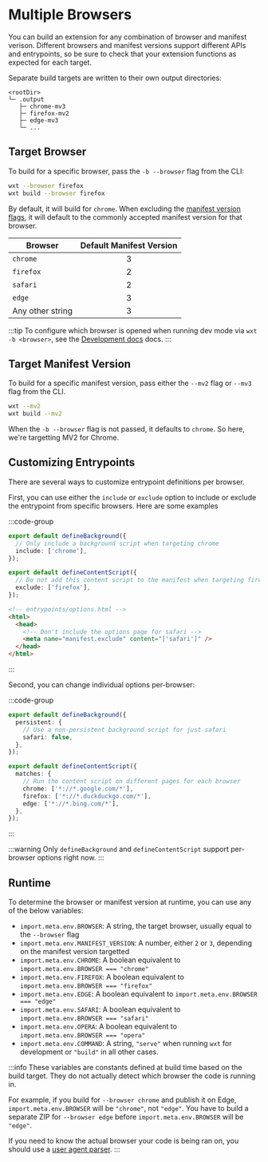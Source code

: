 # Multiple Browsers

You can build an extension for any combination of browser and manifest verison. Different browsers and manifest versions support different APIs and entrypoints, so be sure to check that your extension functions as expected for each target.

Separate build targets are written to their own output directories:

```
<rootDir>
└─ .output
   ├─ chrome-mv3
   ├─ firefox-mv2
   ├─ edge-mv3
   └─ ...
```

## Target Browser

To build for a specific browser, pass the `-b --browser` flag from the CLI:

```sh
wxt --browser firefox
wxt build --browser firefox
```

By default, it will build for `chrome`. When excluding the [manifest version flags](#target-manifest-version), it will default to the commonly accepted manifest version for that browser.

| Browser          | Default Manifest Version |
| ---------------- | :----------------------: |
| `chrome`         |            3             |
| `firefox`        |            2             |
| `safari`         |            2             |
| `edge`           |            3             |
| Any other string |            3             |

:::tip
To configure which browser is opened when running dev mode via `wxt -b <browser>`, see the [Development docs](/guide/development#configure-browser-startup) docs.
:::

## Target Manifest Version

To build for a specific manifest version, pass either the `--mv2` flag or `--mv3` flag from the CLI.

```sh
wxt --mv2
wxt build --mv2
```

When the `-b --browser` flag is not passed, it defaults to `chrome`. So here, we're targetting MV2 for Chrome.

## Customizing Entrypoints

There are several ways to customize entrypoint definitions per browser.

First, you can use either the `include` or `exclude` option to include or exclude the entrypoint from specific browsers. Here are some examples

:::code-group

```ts [Background]
export default defineBackground({
  // Only include a background script when targeting chrome
  include: ['chrome'],
});
```

```ts [Content Script]
export default defineContentScript({
  // Do not add this content script to the manifest when targeting firefox
  exclude: ['firefox'],
});
```

```html [HTML page]
<!-- entrypoints/options.html -->
<html>
  <head>
    <!-- Don't include the options page for safari -->
    <meta name="manifest.exclude" content="['safari']" />
  </head>
</html>
```

:::

Second, you can change individual options per-browser:

:::code-group

```ts [Background]
export default defineBackground({
  persistent: {
    // Use a non-persistent background script for just safari
    safari: false,
  },
});
```

```ts [Content Script]
export default defineContentScript({
  matches: {
    // Run the content script on different pages for each browser
    chrome: ['*://*.google.com/*'],
    firefox: ['*://*.duckduckgo.com/*'],
    edge: ['*://*.bing.com/*'],
  },
});
```

:::

:::warning
Only `defineBackground` and `defineContentScript` support per-browser options right now.
:::

## Runtime

To determine the browser or manifest version at runtime, you can use any of the below variables:

- `import.meta.env.BROWSER`: A string, the target browser, usually equal to the `--browser` flag
- `import.meta.env.MANIFEST_VERSION`: A number, either `2` or `3`, depending on the manifest version targetted
- `import.meta.env.CHROME`: A boolean equivalent to `import.meta.env.BROWSER === "chrome"`
- `import.meta.env.FIREFOX`: A boolean equivalent to `import.meta.env.BROWSER === "firefox"`
- `import.meta.env.EDGE`: A boolean equivalent to `import.meta.env.BROWSER === "edge"`
- `import.meta.env.SAFARI`: A boolean equivalent to `import.meta.env.BROWSER === "safari"`
- `import.meta.env.OPERA`: A boolean equivalent to `import.meta.env.BROWSER === "opera"`
- `import.meta.env.COMMAND`: A string, `"serve"` when running `wxt` for development or `"build"` in all other cases.

:::info
These variables are constants defined at build time based on the build target. They do not actually detect which browser the code is running in.

For example, if you build for `--browser chrome` and publish it on Edge, `import.meta.env.BROWSER` will be `"chrome"`, not `"edge"`. You have to build a separate ZIP for `--browser edge` before `import.meta.env.BROWSER` will be `"edge"`.

If you need to know the actual browser your code is being ran on, you should use a [user agent parser](https://www.npmjs.com/package/ua-parser-js).
:::
